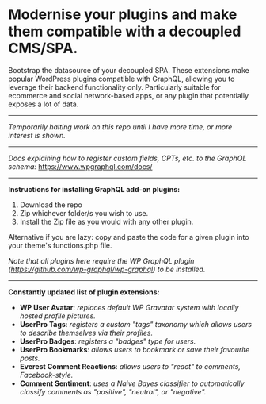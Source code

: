 # Modernise your plugins and make them compatible with a decoupled CMS/SPA.
Bootstrap the datasource of your decoupled SPA. These extensions make popular WordPress plugins compatible with GraphQL, allowing you to leverage their backend functionality only. Particularly suitable for ecommerce and social network-based apps, or any plugin that potentially exposes a lot of data.

<hr>

*Temporarily halting work on this repo until I have more time, or more interest is shown.*

<hr>

<em>Docs explaining how to register custom fields, CPTs, etc. to the GraphQL schema:</em>
https://www.wpgraphql.com/docs/

<hr>

<strong>Instructions for installing GraphQL add-on plugins:</strong>

1. Download the repo
2. Zip whichever folder/s you wish to use.
3. Install the Zip file as you would with any other plugin.

Alternative if you are lazy: copy and paste the code for a given plugin into your theme's functions.php file.

<em>Note that all plugins here require the WP GraphQL plugin (https://github.com/wp-graphql/wp-graphql) to be installed.</em>

<hr>
<strong>Constantly updated list of plugin extensions:</strong>

- <strong>WP User Avatar</strong>: <em>replaces default WP Gravatar system with locally hosted profile pictures.</em>
- <strong>UserPro Tags</strong>: <em>registers a custom "tags" taxonomy which allows users to describe themselves via their profiles.</em>
- <strong>UserPro Badges</strong>: <em>registers a "badges" type for users.</em>
- <strong>UserPro Bookmarks</strong>: <em>allows users to bookmark or save their favourite posts.</em>
- <strong>Everest Comment Reactions</strong>: <em>allows users to "react" to comments, Facebook-style.</em>
- <strong>Comment Sentiment</strong>: <em>uses a Naive Bayes classifier to automatically classify comments as "positive", "neutral", or "negative".</em>
